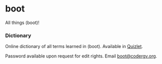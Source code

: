# boot
All things (boot)!

### Dictionary
Online dictionary of all terms learned in (boot). Available in [Quizlet](https://quizlet.com/143990495/boot-dictionary-flash-cards/).

Password available upon request for edit rights. Email [boot@codergv.org](mailto:boot@codergv.org).
